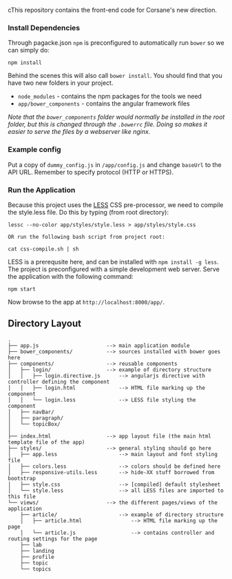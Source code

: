 cThis repository contains the front-end code for Corsane's new direction. 

### Install Dependencies

Through pagacke.json `npm` is preconfigured to automatically run `bower` so we can simply do:

```
npm install
```

Behind the scenes this will also call `bower install`.  You should find that you have two new
folders in your project.

* `node_modules` - contains the npm packages for the tools we need
* `app/bower_components` - contains the angular framework files

*Note that the `bower_components` folder would normally be installed in the root folder, but this is changed through the `.bowerrc` file. Doing so makes it easier to serve the files by a webserver like nginx.*

### Example config

Put a copy of `dummy_config.js` in ```/app/config.js``` and change `baseUrl` to the API URL. Remember to specify protocol (HTTP or HTTPS).  

### Run the Application

Because this project uses the [LESS](http://lesscss.org/) CSS pre-processor, we need to compile the style.less file. Do this by typing (from root directory):

```
lessc --no-color app/styles/style.less > app/styles/style.css

OR run the following bash script from project root:

cat css-compile.sh | sh
```

LESS is a prerequsite here, and can be installed with `npm install -g less`. The project is preconfigured with a simple development web server. Serve the application with the following command:

```
npm start
```

Now browse to the app at `http://localhost:8000/app/`.


## Directory Layout

```
.
├── app.js 						--> main application module
├── bower_components/ 			--> sources installed with bower goes here
├── components/ 				--> reusable components
│   ├── login/					--> example of directory structure
│   │   ├── login.directive.js  	--> angularjs directive with controller defining the component
│   │   ├── login.html 		 		--> HTML file marking up the component
│   │   └── login.less 				--> LESS file styling the component
│   ├── navBar/
│   ├── paragraph/
│   └── topicBox/
│
├── index.html 					--> app layout file (the main html template file of the app)
├── styles/ 					--> general styling should go here
│   ├── app.less 					--> main layout and font styling file
│   ├── colors.less 				--> colors should be defined here
│   ├── responsive-utils.less 		--> hide-XX stuff borrowed from bootstrap
│   ├── style.css 					--> [compiled] default stylesheet 
│   └── style.less 					--> all LESS files are imported to this file
└── views/ 						--> the different pages/views of the application
    ├── article/ 					--> example of directory structure
    │   ├── article.html 				--> HTML file marking up the page
    │   └── article.js 					--> contains controller and routing settings for the page
    ├── lab
    ├── landing
    ├── profile
    ├── topic
    └── topics
```